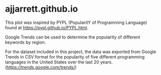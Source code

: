 # ajjarrett.github.io

This plot was inspired by PYPL (PopularitY of Programming Language) found at https://pypl.github.io/PYPL.html.

Google Trends can be used to determine the popularity of different keywords by region. 

For the dataset included in this project, the data was exported from Google Trends in CSV format for the popularity of five different programming languages in the United States over the last 20 years. (https://trends.google.com/trends/)  
